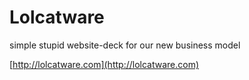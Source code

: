 # Lolcatware

simple stupid website-deck for our new business model

[http://lolcatware.com](http://lolcatware.com)
